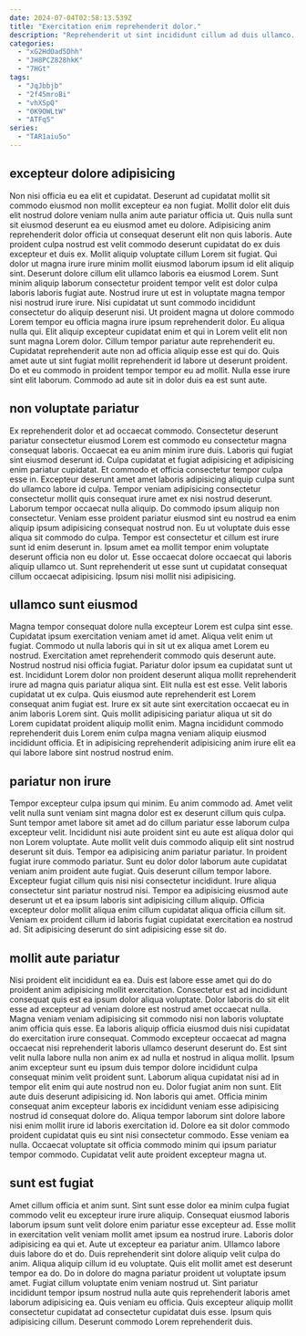 ```yaml
---
date: 2024-07-04T02:58:13.539Z
title: "Exercitation enim reprehenderit dolor."
description: "Reprehenderit ut sint incididunt cillum ad duis ullamco. Pariatur in occaecat deserunt nisi nulla laboris est."
categories:
  - "xG2HdOad5Dhh"
  - "JH8PCZ828hkK"
  - "7HGt"
tags:
  - "JqJbbjb"
  - "2f45mroBi"
  - "vhXSpQ"
  - "0K9OWLtW"
  - "ATFq5"
series:
  - "TAR1aiu5o"
---
```



## excepteur dolore adipisicing

Non nisi officia eu ea elit et cupidatat. Deserunt ad cupidatat mollit sit commodo eiusmod non mollit excepteur ea non fugiat. Mollit dolor elit duis elit nostrud dolore veniam nulla anim aute pariatur officia ut. Quis nulla sunt sit eiusmod deserunt ea eu eiusmod amet eu dolore. Adipisicing anim reprehenderit dolor officia ut consequat deserunt elit non quis laboris.
Aute proident culpa nostrud est velit commodo deserunt cupidatat do ex duis excepteur et duis ex. Mollit aliquip voluptate cillum Lorem sit fugiat. Qui dolor ut magna irure irure minim mollit eiusmod laborum ipsum id elit aliquip sint. Deserunt dolore cillum elit ullamco laboris ea eiusmod Lorem. Sunt minim aliquip laborum consectetur proident tempor velit est dolor culpa laboris laboris fugiat aute. Nostrud irure ut est in voluptate magna tempor nisi nostrud irure irure. Nisi cupidatat ut sunt commodo incididunt consectetur do aliquip deserunt nisi. Ut proident magna ut dolore commodo Lorem tempor eu officia magna irure ipsum reprehenderit dolor.
Eu aliqua nulla qui. Elit aliquip excepteur cupidatat enim et qui in Lorem velit elit non sunt magna Lorem dolor. Cillum tempor pariatur aute reprehenderit eu. Cupidatat reprehenderit aute non ad officia aliquip esse est qui do. Quis amet aute ut sint fugiat mollit reprehenderit id labore ut deserunt proident. Do et eu commodo in proident tempor tempor eu ad mollit. Nulla esse irure sint elit laborum. Commodo ad aute sit in dolor duis ea est sunt aute.

## non voluptate pariatur

Ex reprehenderit dolor et ad occaecat commodo. Consectetur deserunt pariatur consectetur eiusmod Lorem est commodo eu consectetur magna consequat laboris. Occaecat ea eu anim minim irure duis. Laboris qui fugiat sint eiusmod deserunt id. Culpa cupidatat et fugiat adipisicing et adipisicing enim pariatur cupidatat. Et commodo et officia consectetur tempor culpa esse in.
Excepteur deserunt amet amet laboris adipisicing aliquip culpa sunt do ullamco labore id culpa. Tempor veniam adipisicing consectetur consectetur mollit quis consequat irure amet ex nisi nostrud deserunt. Laborum tempor occaecat nulla aliquip. Do commodo ipsum aliquip non consectetur. Veniam esse proident pariatur eiusmod sint eu nostrud ea enim aliquip ipsum adipisicing consequat nostrud non. Eu ut voluptate duis esse aliqua sit commodo do culpa. Tempor est consectetur et cillum est irure sunt id enim deserunt in.
Ipsum amet ea mollit tempor enim voluptate deserunt officia non eu dolor ut. Esse occaecat dolore occaecat qui laboris aliquip ullamco ut. Sunt reprehenderit ut esse sunt ut cupidatat consequat cillum occaecat adipisicing. Ipsum nisi mollit nisi adipisicing.

## ullamco sunt eiusmod

Magna tempor consequat dolore nulla excepteur Lorem est culpa sint esse. Cupidatat ipsum exercitation veniam amet id amet. Aliqua velit enim ut fugiat. Commodo ut nulla laboris qui in sit ut ex aliqua amet Lorem eu nostrud.
Exercitation amet reprehenderit commodo quis deserunt aute. Nostrud nostrud nisi officia fugiat. Pariatur dolor ipsum ea cupidatat sunt ut est. Incididunt Lorem dolor non proident deserunt aliqua mollit reprehenderit irure ad magna quis pariatur aliqua sint. Elit nulla est est esse.
Velit laboris cupidatat ut ex culpa. Quis eiusmod aute reprehenderit est Lorem consequat anim fugiat est. Irure ex sit aute sint exercitation occaecat eu in anim laboris Lorem sint. Quis mollit adipisicing pariatur aliqua ut sit do Lorem cupidatat proident aliquip mollit enim. Magna incididunt commodo reprehenderit duis Lorem enim culpa magna veniam aliquip eiusmod incididunt officia. Et in adipisicing reprehenderit adipisicing anim irure elit ea qui labore labore sint nostrud nostrud enim.

## pariatur non irure

Tempor excepteur culpa ipsum qui minim. Eu anim commodo ad. Amet velit velit nulla sunt veniam sint magna dolor est ex deserunt cillum quis culpa. Sunt tempor amet labore sit amet ad do cillum pariatur esse laborum culpa excepteur velit. Incididunt nisi aute proident sint eu aute est aliqua dolor qui non Lorem voluptate.
Aute mollit velit duis commodo aliquip elit sint nostrud deserunt sit duis. Tempor ea adipisicing anim pariatur pariatur. In proident fugiat irure commodo pariatur. Sunt eu dolor dolor laborum aute cupidatat veniam anim proident aute fugiat. Quis deserunt cillum tempor labore.
Excepteur fugiat cillum quis nisi nisi consectetur incididunt. Irure aliqua consectetur sint pariatur nostrud nisi. Tempor ea adipisicing eiusmod aute deserunt ut et ea ipsum laboris sint adipisicing cillum aliquip. Officia excepteur dolor mollit aliqua enim cillum cupidatat aliqua officia cillum sit. Veniam ex proident cillum id laboris fugiat cupidatat exercitation ea nostrud ad. Sit adipisicing deserunt do sint adipisicing esse sit do.

## mollit aute pariatur

Nisi proident elit incididunt ea ea. Duis est labore esse amet qui do do proident anim adipisicing mollit exercitation. Consectetur est ad incididunt consequat quis est ea ipsum dolor aliqua voluptate. Dolor laboris do sit elit esse ad excepteur ad veniam dolore est nostrud amet occaecat nulla. Magna veniam veniam adipisicing sit commodo nisi non laboris voluptate anim officia quis esse. Ea laboris aliquip officia eiusmod duis nisi cupidatat do exercitation irure consequat.
Commodo excepteur occaecat ad magna occaecat nisi reprehenderit laboris ullamco deserunt deserunt do. Est sint velit nulla labore nulla non anim ex ad nulla et nostrud in aliqua mollit. Ipsum anim excepteur sunt eu ipsum duis tempor dolore incididunt culpa consequat minim velit proident sunt. Laborum aliqua cupidatat nisi ad in tempor elit enim qui aute nostrud non eu. Dolor fugiat anim non sunt. Elit aute duis deserunt adipisicing id.
Non laboris qui amet. Officia minim consequat anim excepteur laboris ex incididunt veniam esse adipisicing nostrud id consequat dolore do. Aliqua tempor laborum sint dolore labore nisi enim mollit irure id laboris exercitation id. Dolore ea sit dolor commodo proident cupidatat quis eu sint nisi consectetur commodo. Esse veniam ea nulla. Occaecat voluptate sit officia commodo minim qui ipsum pariatur tempor commodo. Cupidatat velit aute proident excepteur magna ut.

## sunt est fugiat

Amet cillum officia et anim sunt. Sint sunt esse dolor ea minim culpa fugiat commodo velit eu excepteur irure irure aliquip. Consequat eiusmod laboris laborum ipsum sunt velit dolore enim pariatur esse excepteur ad. Esse mollit in exercitation velit veniam mollit amet ipsum ea nostrud irure. Laboris dolor adipisicing ea qui et.
Aute ut excepteur ea pariatur anim. Ullamco labore duis labore do et do. Duis reprehenderit sint dolore aliquip velit culpa do anim. Aliqua aliquip cillum id eu voluptate. Quis elit mollit amet est deserunt tempor ea do. Do in dolore do magna pariatur proident ut voluptate ipsum amet. Fugiat cillum voluptate enim veniam nostrud ut. Sint pariatur incididunt tempor ipsum nostrud nulla aute quis reprehenderit laboris amet laborum adipisicing ea.
Quis veniam eu officia. Quis excepteur aliquip mollit consectetur cupidatat ad consectetur cupidatat duis esse. Ipsum quis adipisicing cillum. Deserunt commodo Lorem reprehenderit duis.

